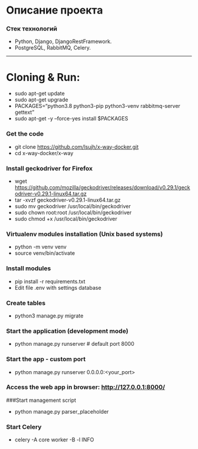 # Описание проекта
### Стек технологий
- Python, Django, DjangoRestFramework.
- PostgreSQL, RabbitMQ, Celery.

---------
# Cloning & Run:
- sudo apt-get update
- sudo apt-get upgrade 
- PACKAGES=“python3.8 python3-pip python3-venv rabbitmq-server gettext”
- sudo apt-get -y –force-yes install $PACKAGES 

### Get the code
- git clone https://github.com/lsujh/x-way-docker.git
- cd x-way-docker/x-way

### Install geckodriver for Firefox
- wget https://github.com/mozilla/geckodriver/releases/download/v0.29.1/geckodriver-v0.29.1-linux64.tar.gz
- tar -xvzf geckodriver-v0.29.1-linux64.tar.gz
- sudo mv geckodriver /usr/local/bin/geckodriver
- sudo chown root:root /usr/local/bin/geckodriver
- sudo chmod +x /usr/local/bin/geckodriver

### Virtualenv modules installation (Unix based systems)
- python -m venv venv
- source venv/bin/activate

### Install modules
- pip install -r requirements.txt
- Edit file .env with settings database

### Create tables
- python3 manage.py migrate

### Start the application (development mode)
- python manage.py runserver # default port 8000

### Start the app - custom port
- python manage.py runserver 0.0.0.0:<your_port>

### Access the web app in browser: http://127.0.0.1:8000/

###Start management script
- python manage.py parser_placeholder

### Start Celery
- celery -A core worker -B -l INFO
